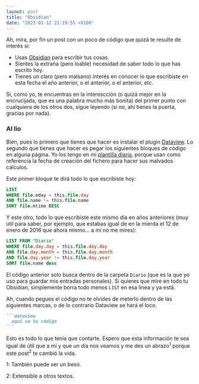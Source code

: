 ```yaml
---
layout: post
title: "Obsidian"
date: "2023-01-12 21:19:55 +0100"
---
```


Ah, mira, por fin un post con un poco de código que quizá te resulte de interés si:

- Usas [Obsidian](https://obsidian.md) para escribir tus cosas.  
- Sientes la extraña (pero loable) necesidad de saber todo lo que has escrito hoy.  
- Tienes un claro (pero malsano) interés en conocer lo que escribiste en esta fecha el año anterior, o el anterior, o el
anterior, etc.<!-- break -->

Si, como yo, te encuentras en la interescción (o quizá mejor en la encrucijada, que es
una palabra mucho más bonita) del primer punto con cualquiera de los otros dos,
sigue leyendo (si no, ahí tienes la puerta, gracias por nada).

### Al lío 

Bien, pues lo primero que tienes que hacer es instalar el plugin
[Dataview](https://github.com/blacksmithgu/obsidian-dataview). Lo segundo que
tienes que hacer es pegar los siguientes bloques de código en alguna página. Yo
los tengo en mi [plantilla diaria](https://help.obsidian.md/Plugins/Daily+notes), porque usan como referencia la fecha de creación del fichero para hacer sus malvados cálculos.

Este primer bloque te dirá todo lo que escribiste hoy:

```sql
LIST 
WHERE file.mday = this.file.day 
AND file.name != this.file.name 
SORT file.mtime DESC
```

Y este otro, todo lo que escribiste este mismo día en años anteriores (muy útil para saber, por ejemplo, que estabas
igual de en la mierda el 12 de enero de 2016 que ahora mismo… a mí no me mires):

```sql
LIST FROM "Diario" 
WHERE file.day.day = this.file.day.day
AND file.day.month = this.file.day.month
AND file.day.year != this.file.day.year
SORT file.name desc
```

El código anterior solo busca dentro de la carpeta `Diario` (que es la que yo
uso para guardar mis entradas personales). Si quieres que mire en todo tu
Obsidian, simplemente borra todo menos `LIST` en esa línea y ya está.

Ah, cuando pegues el código no te olvides de meterlo dentro de las siguientes marcas, o de lo contrario Dataview se hará el loco.

~~~markdown
```dataview
  aquí va tu código
```
~~~

Esto es todo lo que tenía que contarte. Espero que esta información te sea
igual de útil que a mí y que un día nos veamos y me des
un abrazo<sup>1</sup> porque este post<sup>2</sup> te cambió la vida.

<div class="Footnotes">
<p>1: También puede ser un beso.</p>
<p>2: Extensible a otros textos.</p>
</div>



